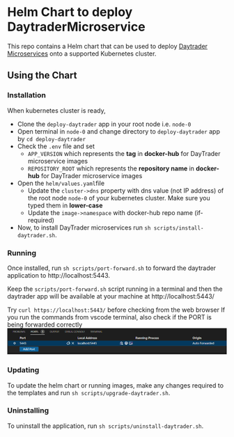 # Helm Chart to deploy DaytraderMicroservice

This repo contains a Helm chart that can be used to deploy [Daytrader Microservices](https://github.com/ssmtariq/daytrader-microservice) onto a supported Kubernetes cluster.

## Using the Chart

### Installation

When kubernetes cluster is ready, 
- Clone the `deploy-daytrader` app in your root node i.e. `node-0`
- Open terminal in `node-0` and change directory to `deploy-daytrader` app by `cd deploy-daytrader`
- Check the `.env` file and set 
    - `APP_VERSION` which represents the **tag** in **docker-hub** for DayTrader microservice images
    - `REPOSITORY_ROOT` which represents the **repository name** in **docker-hub** for DayTrader microservice images
- Open the `helm/values.yaml`file
    - Update the `cluster->dns` property with dns value (not IP address) of the root node `node-0` of your kubernetes cluster. Make sure you typed them in **lower-case**
    - Update the `image->namespace` with docker-hub repo name (if-required)
- Now, to install DayTrader microservices run `sh scripts/install-daytrader.sh`.

### Running

Once installed, run `sh scripts/port-forward.sh` to forward the daytrader application to http://localhost:5443.

Keep the `scripts/port-forward.sh` script running in a terminal and then the daytrader app will be available at your machine at http://localhost:5443/

Try `curl https://localhost:5443/` before checking from the web browser
If you run the commands from vscode terminal, also check if the PORT is being forwarded correctly
![VSCode PORTS](ports.PNG "Ports in Dock section")

### Updating

To update the helm chart or running images, make any changes required to the templates and run `sh scripts/upgrade-daytrader.sh`.

### Uninstalling

To uninstall the application, run `sh scripts/uninstall-daytrader.sh`.
